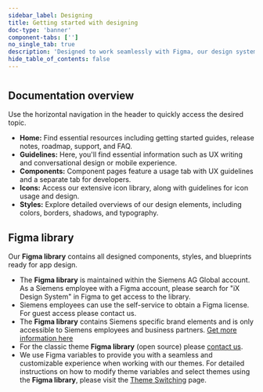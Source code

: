 ```yaml
---
sidebar_label: Designing
title: Getting started with designing
doc-type: 'banner'
component-tabs: ['']
no_single_tab: true
description: 'Designed to work seamlessly with Figma, our design system offers a streamlined workflow for UX designers and is kept in sync with the implementation. The documentation provides integrated information for both designers and developers, fostering a collaborative and efficient approach to app design.'
hide_table_of_contents: false
---
```


#

## Documentation overview

Use the horizontal navigation in the header to quickly access the desired topic.

- **Home:** Find essential resources including getting started guides, release notes, roadmap, support, and FAQ.
- **Guidelines:** Here, you'll find essential information such as UX writing and conversational design or mobile experience.
- **Components:** Component pages feature a usage tab with UX guidelines and a separate tab for developers.
- **Icons:** Access our extensive icon library, along with guidelines for icon usage and design.
- **Styles:** Explore detailed overviews of our design elements, including colors, borders, shadows, and typography.

## Figma library

Our **Figma library** contains all designed components, styles, and blueprints ready for app design.

- The **Figma library** is maintained within the Siemens AG Global account. As a Siemens employee with a Figma account, please search for "iX Design System" in Figma to get access to the library.
- Siemens employees can use the self-service to obtain a Figma license. For guest access please contact us.
- The **Figma library** contains Siemens specific brand elements and is only accessible to Siemens employees and business partners. [Get more information here](https://siemens-ix.code.siemens.io/ix-brand-theme/)
- For the classic theme **Figma library** (open source) please [contact us](./../support/contact-us.md).
- We use Figma variables to provide you with a seamless and customizable experience when working with our themes. For detailed instructions on how to modify theme variables and select themes using the **Figma library**, please visit the [Theme Switching](./../theming/usage-designers.md) page.
